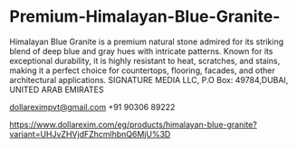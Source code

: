 # Premium-Himalayan-Blue-Granite-
Himalayan Blue Granite is a premium natural stone admired for its striking blend of deep blue and gray hues with intricate patterns. Known for its exceptional durability, it is highly resistant to heat, scratches, and stains, making it a perfect choice for countertops, flooring, facades, and other architectural applications. 
SIGNATURE MEDIA LLC, P.O Box: 49784,DUBAI, UNITED ARAB EMIRATES  


dollareximpvt@gmail.com 
+91 90306 89222

https://www.dollarexim.com/eg/products/himalayan-blue-granite?variant=UHJvZHVjdFZhcmlhbnQ6MjU%3D 

